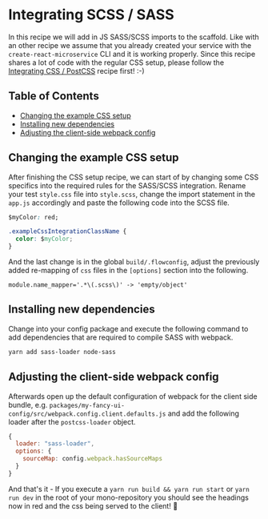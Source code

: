# Integrating SCSS / SASS

In this recipe we will add in JS SASS/SCSS imports to the scaffold. Like with an other recipe we assume that you already created your service with the `create-react-microservice` CLI and it is working properly. Since this recipe shares a lot of code with the regular CSS setup, please follow the [Integrating CSS / PostCSS](IntegratingPostCss.md) recipe first! :-)

## Table of Contents

- [Changing the example CSS setup](#changing-the-example-css-setup)
- [Installing new dependencies](#installing-dependencies)
- [Adjusting the client-side webpack config](#adjusting-the-client-side-webpack-config)

<a id="changing-the-example-css-setup"></a>
## Changing the example CSS setup

After finishing the CSS setup recipe, we can start of by changing some CSS specifics into the required rules for the SASS/SCSS integration. Rename your test `style.css` file into `style.scss`, change the import statement in the `app.js` accordingly and paste the following code into the SCSS file.

```css
$myColor: red;

.exampleCssIntegrationClassName {
  color: $myColor;
}
```

And the last change is in the global `build/.flowconfig`, adjust the previously added re-mapping of `css` files in the `[options]` section into the following.

```
module.name_mapper='.*\(.scss\)' -> 'empty/object'
```

<a id="installing-dependencies"></a>
## Installing new dependencies
Change into your config package and execute the following command to add dependencies that are required to compile SASS with webpack.

```sh
yarn add sass-loader node-sass
```

<a id="adjusting-the-client-side-webpack-config"></a>
## Adjusting the client-side webpack config
Afterwards open up the default configuration of webpack for the client side bundle, e.g. `packages/my-fancy-ui-config/src/webpack.config.client.defaults.js` and add the following loader after the `postcss-loader` object.

```js
{
  loader: "sass-loader",
  options: {
    sourceMap: config.webpack.hasSourceMaps
  }
}
```

And that's it - If you execute a `yarn run build && yarn run start` or `yarn run dev` in the root of your mono-repository you should see the headings now in red and the css being served to the client! :rocket:
